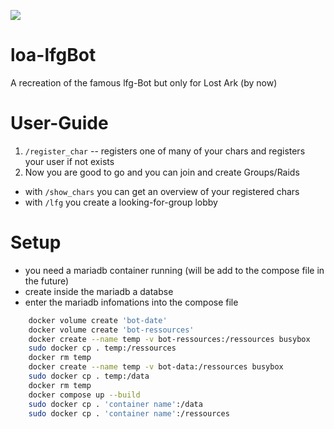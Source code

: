 [![](https://dcbadge.vercel.app/api/server/bUmbzkdRhK?style=flat?theme=discord-inverted)](https://discord.gg/bUmbzkdRhK)

# loa-lfgBot
A recreation of the famous lfg-Bot but only for Lost Ark (by now)

# User-Guide
1. ```/register_char``` -- registers one of many of your chars and registers your user if not exists
2. Now you are good to go and you can join and create Groups/Raids

- with ```/show_chars``` you can get an overview of your registered chars
- with ```/lfg``` you create a looking-for-group lobby


# Setup
- you need a mariadb container running (will be add to the compose file in the future)
- create inside the mariadb a databse
- enter the mariadb infomations into the compose file
```bash
    docker volume create 'bot-date'
    docker volume create 'bot-ressources'
    docker create --name temp -v bot-ressources:/ressources busybox
    sudo docker cp . temp:/ressources
    docker rm temp
    docker create --name temp -v bot-data:/ressources busybox
    sudo docker cp . temp:/data
    docker rm temp
    docker compose up --build
    sudo docker cp . 'container name':/data
    sudo docker cp . 'container name':/ressources
```